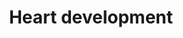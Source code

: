 ---
annotations:
- id: PW:0000004
  parent: regulatory pathway
  type: Pathway Ontology
  value: regulatory pathway
- id: DOID:114
  parent: cardiovascular system disease
  type: Disease Ontology
  value: heart disease
- id: CL:0000359
  parent: native cell
  type: Cell Type Ontology
  value: vascular associated smooth muscle cell
- id: CL:0000027
  parent: native cell
  type: Cell Type Ontology
  value: smooth muscle cell neural crest derived
authors:
- Nsalomonis
- MaintBot
- Khanspers
- Jmelius
- Eweitz
- Egonw
description: This pathway has been largely adapted from an article by Deepak Srivastava,
  Cell. 2006 Sep 22;126(6):1037-48. In this pathway are known transcription factors,
  miRNAs and regulatory proteins that impact the regional specificity of the human
  heart. Activating signals are indicated by arrows while inhibitory signals are indicated
  by T-bars. Special thanks to Kim Cordes for her assistance in revising this pathway,
  based on recent heart development research.
last-edited: 2023-04-25
organisms:
- Mus musculus
redirect_from:
- /index.php/Pathway:WP2067
- /instance/WP2067
- /instance/WP2067_r126370
revision: r126370
schema-jsonld:
- '@context': https://schema.org/
  '@id': https://wikipathways.github.io/pathways/WP2067.html
  '@type': Dataset
  creator:
    '@type': Organization
    name: WikiPathways
  description: This pathway has been largely adapted from an article by Deepak Srivastava,
    Cell. 2006 Sep 22;126(6):1037-48. In this pathway are known transcription factors,
    miRNAs and regulatory proteins that impact the regional specificity of the human
    heart. Activating signals are indicated by arrows while inhibitory signals are
    indicated by T-bars. Special thanks to Kim Cordes for her assistance in revising
    this pathway, based on recent heart development research.
  keywords:
  - Bhlhe40
  - Bmp10
  - Bmp2
  - Bmp4
  - Bmpr1A
  - Bmpr2
  - Ctnnb1
  - Erbb3
  - Fgf10
  - Fgf8
  - Foxa2
  - Foxc1
  - Foxc2
  - Foxh1
  - Gata4
  - Gata6
  - Hand1
  - Hand2
  - Hey1
  - Hey2
  - Irx4
  - Isl1
  - Mapk1
  - Mef2c
  - Nfatc1
  - Nfatc2
  - Nfatc3
  - Nfatc4
  - Nkx2-5
  - Notch1
  - Pitx2
  - Ptpn11
  - Shh
  - Smad1
  - Smad4
  - Smyd1
  - Srf
  - Tbx1
  - Tbx2
  - Tbx20
  - Tbx5
  - Vegfa
  - Vegfb
  - Vegfc
  - miR1-1
  - miR143
  - miR145
  license: CC0
  name: Heart development
seo: CreativeWork
title: Heart development
wpid: WP2067
---